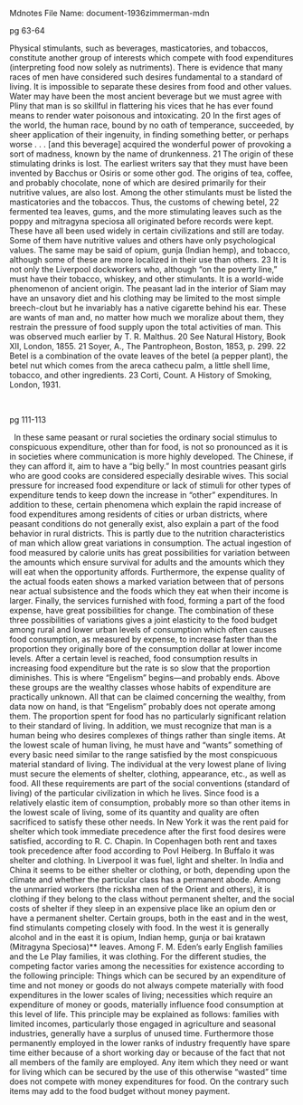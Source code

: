  Mdnotes File Name: document-1936zimmerman-mdn

pg 63-64


Physical stimulants, such as beverages, masticatories, and tobaccos, constitute another group of interests which compete with food expenditures (interpreting food now solely as nutriments). There is evidence that many races of men have considered such desires fundamental to a standard of living. It is impossible to separate these desires from food and other values. Water may have been the most ancient beverage but we must agree with Pliny that man is so skillful in flattering his vices that he has ever found means to render water poisonous and intoxicating. 20
In the first ages of the world, the human race, bound by no oath of temperance, succeeded, by sheer application of their ingenuity, in finding something better, or perhaps worse . . . [and this beverage] acquired the wonderful power of provoking a sort of madness, known by the name of drunkenness. 21
The origin of these stimulating drinks is lost. The earliest writers say that they must have been invented by Bacchus or Osiris or some other god. The origins of tea, coffee, and probably chocolate, none of which are desired primarily for their nutritive values, are also lost.
Among the other stimulants must be listed the masticatories and the tobaccos. Thus, the customs of chewing betel, 22 fermented tea leaves, gums, and the more stimulating leaves such as the poppy and mitragyna speciosa all originated before records were kept. These have all been used widely in certain civilizations and still are today. Some of them have nutritive values and others have only psychological values. The same may be said of opium, gunja (Indian hemp), and tobacco, although some of these are more localized in their use than others. 23 It is not only the Liverpool dockworkers who, although “on the poverty line,” must have their tobacco, whiskey, and other stimulants. It is a world-wide phenomenon of ancient origin. The peasant lad in the interior of Siam may have an unsavory diet and his clothing may be limited to the most simple breech-clout but he invariably has a native cigarette behind his ear. These are wants of man and, no matter how much we moralize about them, they restrain the pressure of food supply upon the total activities of man. This was observed much earlier by T. R. Malthus.
20 See Natural History, Book XII, London, 1855.
21 Soyer, A., The Pantropheon, Boston, 1853, p. 299.
22 Betel is a combination of the ovate leaves of the betel (a pepper plant), the betel nut which comes from the areca cathecu palm, a little shell lime, tobacco, and other ingredients.
23 Corti, Count. A History of Smoking, London, 1931.


 

pg 111-113


 
In these same peasant or rural societies the ordinary social stimulus to conspicuous expenditure, other than for food, is not so pronounced as it is in societies where communication is more highly developed. The Chinese, if they can afford it, aim to have a “big belly.” In most countries peasant girls who are good cooks are considered especially desirable wives. This social pressure for increased food expenditure or lack of stimuli for other types of expenditure tends to keep down the increase in “other” expenditures.
In addition to these, certain phenomena which explain the rapid increase of food expenditures among residents of cities or urban districts, where peasant conditions do not generally exist, also explain a part of the food behavior in rural districts. This is partly due to the nutrition characteristics of man which allow great variations in consumption. The actual ingestion of food measured by calorie units has great possibilities for variation between the amounts which ensure survival for adults and the amounts which they will eat when the opportunity affords. Furthermore, the expense quality of the actual foods eaten shows a marked variation between that of persons near actual subsistence and the foods which they eat when their income is larger. Finally, the services furnished with food, forming a part of the food expense, have great possibilities for change. The combination of these three possibilities of variations gives a joint elasticity to the food budget among rural and lower urban levels of consumption which often causes food consumption, as measured by expense, to increase faster than the proportion they originally bore of the consumption dollar at lower income levels. After a certain level is reached, food consumption results in increasing food expenditure but the rate is so slow that the proportion diminishes. This is where “Engelism” begins—and probably ends. Above these groups are the wealthy classes whose habits of expenditure are practically unknown. All that can be claimed concerning the wealthy, from data now on hand, is that “Engelism” probably does not operate among them. The proportion spent for food has no particularly significant relation to their standard of living.
In addition, we must recognize that man is a human being who desires complexes of things rather than single items. At the lowest scale of human living, he must have and “wants” something of every basic need similar to the range satisfied by the most conspicuous material standard of living. The individual at the very lowest plane of living must secure the elements of shelter, clothing, appearance, etc., as well as food. All these requirements are part of the social conventions (standard of living) of the particular civilization in which he lives. Since food is a relatively elastic item of consumption, probably more so than other items in the lowest scale of living, some of its quantity and quality are often sacrificed to satisfy these other needs. In New York it was the rent paid for shelter which took immediate precedence after the first food desires were satisfied, according to R. C. Chapin. In Copenhagen both rent and taxes took precedence after food according to Povl Heiberg. In Buffalo it was shelter and clothing. In Liverpool it was fuel, light and shelter. In India and China it seems to be either shelter or clothing, or both, depending upon the climate and whether the particular class has a permanent abode. Among the unmarried workers (the ricksha men of the Orient and others), it is clothing if they belong to the class without permanent shelter, and the social costs of shelter if they sleep in an expensive place like an opium den or have a permanent shelter. Certain groups, both in the east and in the west, find stimulants competing closely with food. In the west it is generally alcohol and in the east it is opium, Indian hemp, gunja or bai kratawn (Mitragyna Speciosa)** leaves. Among F. M. Eden’s early English families and the Le Play families, it was clothing. For the different studies, the competing factor varies among the necessities for existence according to the following principle: Things which can be secured by an expenditure of time and not money or goods do not always compete materially with food expenditures in the lower scales of living; necessities which require an expenditure of money or goods, materially influence food consumption at this level of life.
This principle may be explained as follows: families with limited incomes, particularly those engaged in agriculture and seasonal industries, generally have a surplus of unused time. Furthermore those permanently employed in the lower ranks of industry frequently have spare time either because of a short working day or because of the fact that not all members of the family are employed. Any item which they need or want for living which can be secured by the use of this otherwise “wasted” time does not compete with money expenditures for food. On the contrary such items may add to the food budget without money payment.


 


